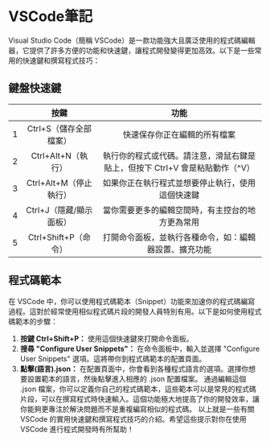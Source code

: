 # VSCode筆記
Visual Studio Code（簡稱 VSCode）是一款功能強大且廣泛使用的程式碼編輯器，它提供了許多方便的功能和快速鍵，讓程式開發變得更加高效。以下是一些常用的快速鍵和撰寫程式技巧：
## 鍵盤快速鍵
| |按鍵|功能|
|--:|:----------:|:----------------:|
|1|Ctrl+S（儲存全部檔案）|快速保存你正在編輯的所有檔案|
|2|Ctrl+Alt+N（執行）|執行你的程式或代碼。請注意，滑鼠右鍵是貼上，但按下 Ctrl+V 會是粘貼動作（^V）|
|3|Ctrl+Alt+M（停止執行）|如果你正在執行程式並想要停止執行，使用這個快速鍵|
|4|Ctrl+J（隱藏/顯示面板）|當你需要更多的編輯空間時，有主控台的地方更為常用|
|5|Ctrl+Shift+P（命令）|打開命令面板，並執行各種命令，如：編輯器設置、擴充功能|
## 程式碼範本
在 VSCode 中，你可以使用程式碼範本（Snippet）功能來加速你的程式碼編寫過程。這對於經常使用相似程式碼片段的開發人員特別有用。以下是如何使用程式碼範本的步驟：
1. **按鍵 Ctrl+Shift+P：** 使用這個快速鍵來打開命令面板。
2. **搜尋 "Configure User Snippets"：** 在命令面板中，輸入並選擇 "Configure User Snippets" 選項。這將帶你到程式碼範本的配置頁面。
3. **點擊(語言).json：** 在配置頁面中，你會看到各種程式語言的選項。選擇你想要設置範本的語言，然後點擊進入相應的 .json 配置檔案。
通過編輯這個 .json 檔案，你可以定義你自己的程式碼範本，這些範本可以是常見的程式碼片段，可以在撰寫程式時快速輸入。這個功能極大地提高了你的開發效率，讓你能夠更專注於解決問題而不是重複編寫相似的程式碼。
以上就是一些有關 VSCode 的實用快速鍵和撰寫程式技巧的介紹。希望這些提示對你在使用 VSCode 進行程式開發時有所幫助！
